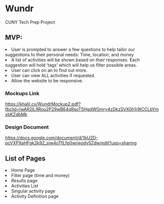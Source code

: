 # Wundr
CUNY Tech Prep Project
## MVP: 
<li>User is prompted to answer a few questions to help tailor our suggestions to their personal needs: Time, location, and money </li>
<li>A list of activities will be shown based on their responses. Each suggestion will hold ‘tags’ which will help us filter possible areas. </li>
<li>User can click on an <ACTIVITY> to find out more. </li>
<li>User can view ALL activities if requested. </li>
<li>Allow the website to be responsive. </li>

### Mockups Link
https://khalil.cx/WundrMockup2.pdf?fbclid=IwAR2lL9Rou2P29wB64qRsoT5HgdWGmry4zDkzSVX0h1r9ICCLbYmxbKZdbMk
### Design Document
https://docs.google.com/document/d/1bU2D-pcVXPXaHFgk2k92_siw4oTfLfp0wrjeody5Zdw/edit?usp=sharing
## List of Pages
<li> Home Page </li>
<li> Filter page (time and money) </li>
<li> Results page </li>
<li> Activities List </li>
<li> Singular activity page </li>
<li> Activity Definition page </li>
